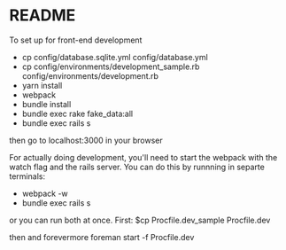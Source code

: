 # README

To set up for front-end development

* cp config/database.sqlite.yml config/database.yml
* cp config/environments/development_sample.rb config/environments/development.rb 
* yarn install
* webpack
* bundle install
* bundle exec rake fake_data:all
* bundle exec rails s

then go to localhost:3000 in your browser

For actually doing development, you'll need to start the webpack with the watch flag 
and the rails server. You can do this by runnning in separte terminals:
* webpack -w
* bundle exec rails s

or you can run both at once. 
First:
$cp Procfile.dev_sample Procfile.dev

then and forevermore
foreman start -f Procfile.dev
